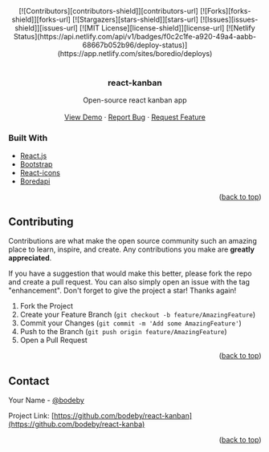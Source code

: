 <div id="top"></div>
<!--
*** Thanks for checking out the Best-README-Template. If you have a suggestion
*** that would make this better, please fork the repo and create a pull request
*** or simply open an issue with the tag "enhancement".
*** Don't forget to give the project a star!
*** Thanks again! Now go create something AMAZING! :D
-->



<!-- PROJECT SHIELDS -->
<!--
*** I'm using markdown "reference style" links for readability.
*** Reference links are enclosed in brackets [ ] instead of parentheses ( ).
*** See the bottom of this document for the declaration of the reference variables
*** for contributors-url, forks-url, etc. This is an optional, concise syntax you may use.
*** https://www.markdownguide.org/basic-syntax/#reference-style-links
-->
<div align="center">
[![Contributors][contributors-shield]][contributors-url]
[![Forks][forks-shield]][forks-url]
[![Stargazers][stars-shield]][stars-url]
[![Issues][issues-shield]][issues-url]
[![MIT License][license-shield]][license-url]
[![Netlify Status](https://api.netlify.com/api/v1/badges/f0c2c1fe-a920-49a4-aabb-68667b052b96/deploy-status)](https://app.netlify.com/sites/boredio/deploys)
</div>


<!-- PROJECT LOGO -->
<br />
<div align="center">
<h3 align="center">react-kanban</h3>

  <p align="center">
    Open-source react kanban app
    <br />
    <br />
    <a href="https://boredio.netlify.app/">View Demo</a>
    ·
    <a href="https://github.com/bodeby/react-kanban/issues">Report Bug</a>
    ·
    <a href="https://github.com/bodeby/react-kanban/issues">Request Feature</a>
  </p>
</div>

### Built With
* [React.js](https://reactjs.org/)
* [Bootstrap](https://getbootstrap.com)
* [React-icons](https://react-icons.github.io/react-icons/)
* [Boredapi](https://www.boredapi.com/)


<p align="right">(<a href="#top">back to top</a>)</p>

<!-- CONTRIBUTING -->
## Contributing

Contributions are what make the open source community such an amazing place to learn, inspire, and create. Any contributions you make are **greatly appreciated**.

If you have a suggestion that would make this better, please fork the repo and create a pull request. You can also simply open an issue with the tag "enhancement".
Don't forget to give the project a star! Thanks again!

1. Fork the Project
2. Create your Feature Branch (`git checkout -b feature/AmazingFeature`)
3. Commit your Changes (`git commit -m 'Add some AmazingFeature'`)
4. Push to the Branch (`git push origin feature/AmazingFeature`)
5. Open a Pull Request

<p align="right">(<a href="#top">back to top</a>)</p>

<!-- CONTACT -->
## Contact

Your Name - [@bodeby](https://github.com/bodeby)

Project Link: [https://github.com/bodeby/react-kanban](https://github.com/bodeby/react-kanba)

<p align="right">(<a href="#top">back to top</a>)</p>

<!-- MARKDOWN LINKS & IMAGES -->
<!-- https://www.markdownguide.org/basic-syntax/#reference-style-links -->
[contributors-shield]: https://img.shields.io/github/contributors/bodeby/react-kanban.svg?style=for-the-badge
[contributors-url]: https://github.com/bodeby/react-kanban/graphs/contributors
[forks-shield]: https://img.shields.io/github/forks/bodeby/react-kanban.svg?style=for-the-badge
[forks-url]: https://github.com/bodeby/react-kanban/network/members
[stars-shield]: https://img.shields.io/github/stars/bodeby/react-kanban.svg?style=for-the-badge
[stars-url]: https://github.com/bodeby/react-kanban/stargazers
[issues-shield]: https://img.shields.io/github/issues/bodeby/react-kanban.svg?style=for-the-badge
[issues-url]: https://github.com/bodeby/react-kanban/issues
[license-shield]: https://img.shields.io/github/license/bodeby/react-kanban.svg?style=for-the-badge
[license-url]: https://github.com/bodeby/react-kanban/blob/main/LICENSE.txt

